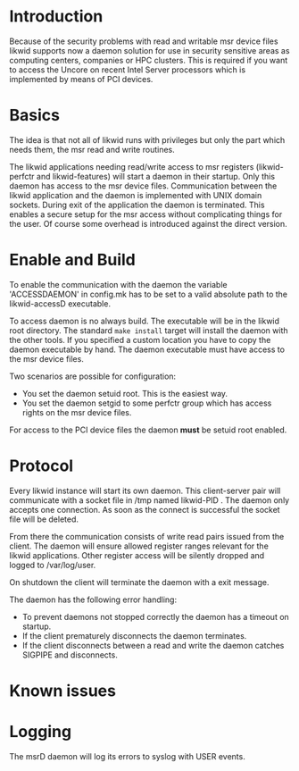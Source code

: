 # Introduction #

Because of the security problems with
read and writable msr device files likwid supports
now a daemon solution for use in security sensitive
areas as computing centers, companies or HPC clusters. This is required if you want to access the Uncore on recent Intel Server processors which is implemented by means of PCI devices.

# Basics #

The idea is that not all of likwid runs with privileges
but only the part which needs them, the msr read and write routines.

The likwid applications needing read/write access to msr registers
(likwid-perfctr and likwid-features) will start a daemon in their startup.
Only this daemon has access to the msr device files. Communication
between the likwid application and the daemon is implemented with
UNIX domain sockets. During exit of the application the daemon is terminated.
This enables a secure setup for the msr access without complicating things for the user.
Of course some  overhead is introduced against the direct version.

# Enable and Build #

To enable the communication with the daemon the variable 'ACCESSDAEMON' in config.mk
has to be set to a valid absolute path to the likwid-accessD executable.

To access daemon is no always build.
The executable will be in the likwid root directory. The standard `make install` target will
install the daemon with the other tools. If you specified a custom location you have to copy the daemon executable by hand. The daemon executable must have access to the msr device files.

Two scenarios are possible for configuration:

  * You set the daemon setuid root. This is the easiest way.
  * You set the daemon setgid to some perfctr group which has access rights on the msr device files.

For access to the PCI device files the daemon **must** be setuid root enabled.

# Protocol #

Every likwid instance will start its own daemon. This client-server pair will communicate
with a socket file in /tmp named likwid-PID . The daemon only accepts one connection. As soon as the connect is successful the socket file will be deleted.

From there the communication consists of write read pairs issued from the client.
The daemon will ensure allowed register ranges relevant for the likwid applications.
Other register access will be silently dropped and logged to /var/log/user.

On shutdown the client will terminate the daemon with a exit message.

The daemon has the following error handling:

  * To prevent daemons not stopped correctly the daemon has a timeout on startup.
  * If the client prematurely disconnects the daemon terminates.
  * If the client disconnects between a read and write the daemon catches SIGPIPE and disconnects.

# Known issues #


# Logging #

The msrD daemon will log its errors to syslog with USER events.